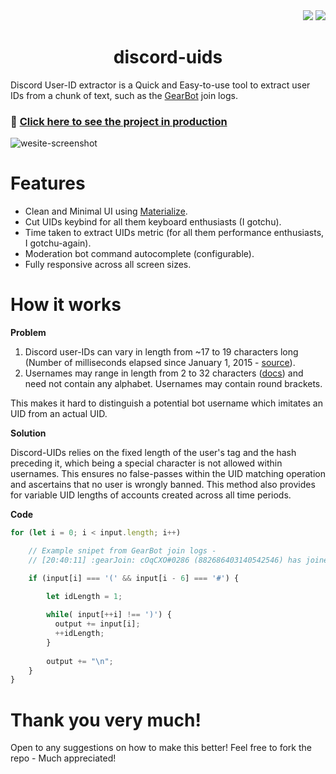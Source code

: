 <div align="right">
  <img src="https://img.shields.io/badge/Completion-100%25-blue.svg" />
  <a href="#" alt="License"><img src="https://img.shields.io/badge/License-MIT-yellow.svg" /></a>
</div>

<h1 align="center">discord-uids</h1>

Discord User-ID extractor is a Quick and Easy-to-use tool to extract user IDs from a chunk of text, such as the [GearBot](https://gearbot.rocks/) join logs.

### 🚀 [Click here to see the project in production](https://discord-uids.netlify.app/)

![wesite-screenshot](https://user-images.githubusercontent.com/69587385/194933057-e2a990ef-2e57-4bf3-b502-64f09a3b6e2c.png)

# Features

- Clean and Minimal UI using [Materialize](https://materializecss.com/).
- Cut UIDs keybind for all them keyboard enthusiasts (I gotchu).
- Time taken to extract UIDs metric (for all them performance enthusiasts, I gotchu-again).
- Moderation bot command autocomplete (configurable).
- Fully responsive across all screen sizes.

# How it works

**Problem**

1. Discord user-IDs can vary in length from ~17 to 19 characters long (Number of milliseconds elapsed since January 1, 2015 - [source](https://discord.com/developers/docs/reference#snowflakes)).
2. Usernames may range in length from 2 to 32 characters ([docs](https://discord.com/developers/docs/resources/user#usernames-and-nicknames)) and need not contain any alphabet. Usernames may contain round brackets.

This makes it hard to distinguish a potential bot username which imitates an UID from an actual UID.

**Solution**

Discord-UIDs relies on the fixed length of the user's tag and the hash preceding it, which being a special character is not allowed within usernames. This ensures no false-passes within the UID matching operation and ascertains that no user is wrongly banned. This method also provides for variable UID lengths of accounts created across all time periods.

**Code**

```js
for (let i = 0; i < input.length; i++)

    // Example snipet from GearBot join logs -
    // [20:40:11] :gearJoin: cOqCXO#0286 (882686403140542546) has joined, account created 1 hour, 39 minutes ago. 🆕

    if (input[i] === '(' && input[i - 6] === '#') {

        let idLength = 1;
        
        while( input[++i] !== ')') {
          output += input[i];
          ++idLength;
        }
        
        output += "\n";
    }
}
```

# Thank you very much!

Open to any suggestions on how to make this better! Feel free to fork the repo - Much appreciated!
